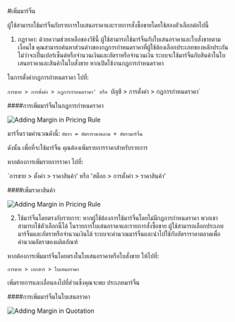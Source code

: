 <!-- add-breadcrumbs -->
#เพิ่มมาร์จิ้น

ผู้ใช้สามารถใช้มาร์จิ้นกับรายการใบเสนอราคาและรายการสั่งซื้อขายโดยใช้สองตัวเลือกต่อไปนี้
1) กฎราคา: ด้วยความช่วยเหลือของวิธีนี้ ผู้ใช้สามารถใช้มาร์จิ้นกับใบเสนอราคาและใบสั่งขายตามเงื่อนไข คุณสามารถค้นหาส่วนต่างของกฎการกำหนดราคาที่ผู้ใช้ต้องเลือกประเภทของหลักประกัน ไม่ว่าจะเป็นเปอร์เซ็นต์หรือจำนวนเงินและอัตราหรือจำนวนเงิน ระบบจะใช้มาร์จิ้นกับสินค้าในใบเสนอราคาและสินค้าในใบสั่งขาย หากเปิดใช้งานกฎการกำหนดราคา

ในการตั้งค่ากฎการกำหนดราคา ไปที่:

`การขาย > การตั้งค่า > กฎการกำหนดราคา' หรือ `บัญชี > การตั้งค่า > กฎการกำหนดราคา`

####การเพิ่มมาร์จิ้นในกฎการกำหนดราคา

<img alt="Adding Margin in Pricing Rule" class="screenshot"  src="{{docs_base_url}}/assets/img/selling/margin-pricing-rule.png">

มาร์จิ้นรวมคำนวณดังนี้:
`อัตรา = อัตราราคาตลาด + อัตรามาร์จิ้น`

ดังนั้น เพื่อที่จะใช้มาร์จิ้น คุณต้องเพิ่มรายการราคาสำหรับรายการ

หากต้องการเพิ่มรายการราคา ไปที่:

`การขาย > ตั้งค่า > ราคาสินค้า' หรือ 'สต็อก > การตั้งค่า > ราคาสินค้า'

####เพิ่มราคาสินค้า

<img alt="Adding Margin in Pricing Rule" class="screenshot"  src="{{docs_base_url}}/assets/img/selling/margin-item-price-list.png">

2) ใช้มาร์จิ้นโดยตรงกับรายการ: หากผู้ใช้ต้องการใช้มาร์จิ้นโดยไม่มีกฎการกำหนดราคา พวกเขาสามารถใช้ตัวเลือกนี้ได้ ในรายการใบเสนอราคาและรายการสั่งซื้อขาย ผู้ใช้สามารถเลือกประเภทมาร์จิ้นและอัตราหรือจำนวนเงินได้ ระบบจะคำนวณมาร์จิ้นและนำไปใช้กับอัตราราคาตลาดเพื่อคำนวณอัตราของผลิตภัณฑ์

หากต้องการเพิ่มมาร์จิ้นโดยตรงในใบเสนอราคาหรือใบสั่งขาย ให้ไปที่:

`การขาย > เอกสาร > ใบเสนอราคา`

เพิ่มรายการและเลื่อนลงไปที่ส่วนซึ่งคุณจะพบ ประเภทมาร์จิ้น

####การเพิ่มมาร์จิ้นในใบเสนอราคา

<img alt="Adding Margin in Quotation" class="screenshot"  src="{{docs_base_url}}/assets/img/selling/margin-quotation-item.png">
